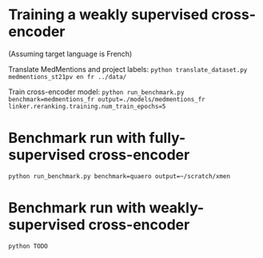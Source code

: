 # Training a weakly supervised cross-encoder

(Assuming target language is French)

Translate MedMentions and project labels:
`python translate_dataset.py medmentions_st21pv en fr ../data/`

Train cross-encoder model:
`python run_benchmark.py benchmark=medmentions_fr output=./models/medmentions_fr linker.reranking.training.num_train_epochs=5`

# Benchmark run with fully-supervised cross-encoder

`python run_benchmark.py benchmark=quaero output=~/scratch/xmen`

# Benchmark run with weakly-supervised cross-encoder

`python TODO`
